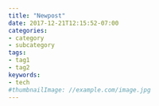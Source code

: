 ```yaml
---
title: "Newpost"
date: 2017-12-21T12:15:52-07:00
categories:
- category
- subcategory
tags:
- tag1
- tag2
keywords:
- tech
#thumbnailImage: //example.com/image.jpg
---
```


<!--more-->
